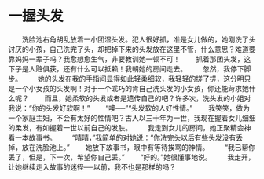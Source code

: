 # 一握头发
　　洗脸池右角胡乱放着一小团湿头发。犯人很好抓，准是女儿做的，她刚洗了头讨厌的小孩，自己洗完了头，却把掉下来的头发放在这里不管，什么意思？难道要靠妈妈一辈子吗？我愈想愈生气，非要教训她一顿不可！ 
　　抓着那团头发，这下子是人赃俱获，还有什么可以抵赖！我朝她的房间走去。 
　　忽然，我停下脚步。 
　　她的头发在我的手指间显得如此轻柔细软，我轻轻的搓了搓，这分明只是一个小女孩的头发啊！对于一个乖巧的肯自己洗头发的小女孩，你还能苛求她什么呢？ 
　　而且，她柔软的头发或者是遗传自己的吧？许多次，洗头发的小姐对我说：“你的头发好软啊！” 
　　“噢──”“头发软的人好性情。” 
　　我笑笑，做为一个家庭主妇，不会有太好的性情吧？古人以三十年为一世，我现在握着女儿细细的柔发，有如握着一世以前自己的发肤。 
　　我走到女儿的房间，她正聚精会神看一本故事书。 
　　“晴晴，”我简单的对她说：“你洗完头以后有些头发没有丢掉，放在洗脸池上。” 
　　她放下故事书，眼中有等待挨骂的神情。 
　　“我已帮你丢了，但是，下一次，希望你自己丢。” 
　　“好的。”她很懂事地说。 
　　我走开，让她继续走入故事的迷径──以前，我不也是那样的吗？
 